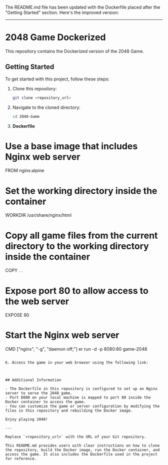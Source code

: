 The README.md file has been updated with the Dockerfile placed after the "Getting Started" section. Here's the improved version:

---

# 2048 Game Dockerized

This repository contains the Dockerized version of the 2048 Game.

## Getting Started

To get started with this project, follow these steps:

1. Clone this repository:
   ```bash
   git clone <repository_url>
   ```

2. Navigate to the cloned directory:
   ```bash
   cd 2048-Game
   ```

3. **Dockerfile**

# Use a base image that includes Nginx web server
FROM nginx:alpine

# Set the working directory inside the container
WORKDIR /usr/share/nginx/html

# Copy all game files from the current directory to the working directory inside the container
COPY . .

# Expose port 80 to allow access to the web server
EXPOSE 80

# Start the Nginx web server
CMD ["nginx", "-g", "daemon off;"]
er run -d -p 8080:80 game-2048
   ```

6. Access the game in your web browser using the following link:



## Additional Information

- The Dockerfile in this repository is configured to set up an Nginx server to serve the 2048 game.
- Port 8080 on your local machine is mapped to port 80 inside the Docker container to access the game.
- You can customize the game or server configuration by modifying the files in this repository and rebuilding the Docker image.

Enjoy playing 2048!

---

Replace `<repository_url>` with the URL of your Git repository.

This README.md provides users with clear instructions on how to clone the repository, build the Docker image, run the Docker container, and access the game. It also includes the Dockerfile used in the project for reference.
